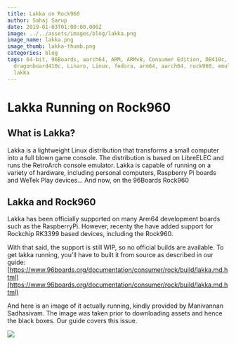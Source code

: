 ```yaml
---
title: Lakka on Rock960
author: Sahaj Sarup
date: 2019-01-03T01:00:00.000Z
image: ../../assets/images/blog/lakka.png
image_name: lakka.png
image_thumb: lakka-thumb.png
categories: blog
tags: 64-bit, 96Boards, aarch64, ARM, ARMv8, Consumer Edition, DB410c,
  dragonboard410c, Linaro, Linux, fedora, arm64, aarch64, rock960, emulation,
  lakka
---
```


# Lakka Running on Rock960
## What is Lakka?

Lakka is a lightweight Linux distribution that transforms a small computer into a full blown game console. The distribution is based on LibreELEC and runs the RetroArch console emulator. Lakka is capable of running on a variety of hardware, including personal computers, Raspberry Pi boards and WeTek Play devices... And now, on the 96Boards Rock960

## Lakka and Rock960
Lakka has been officially supported on many Arm64 development boards such as the RaspberryPi. However, recenty the have added support for Rockchip RK3399 based devices, including the Rock960.

With that said, the support is still WIP, so no official builds are available. To get lakka running, you'll have to built it from source as described in our guide: [https://www.96boards.org/documentation/consumer/rock/build/lakka.md.html](https://www.96boards.org/documentation/consumer/rock/build/lakka.md.html)

And here is an image of it actually running, kindly provided by Manivannan Sadhasivam. The image was taken prior to downloading assets and hence the black boxes. Our guide covers this issue.

![](https://i.imgur.com/vrfnjZH.jpg)
